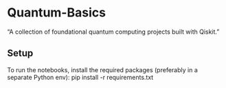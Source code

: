 # Quantum-Basics
“A collection of foundational quantum computing projects built with Qiskit.”
## Setup
To run the notebooks, install the required packages (preferably in a separate Python env):
pip install -r requirements.txt
